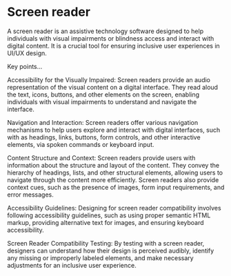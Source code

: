 # Screen reader

A screen reader is an assistive technology software designed to help individuals with visual impairments or blindness access and interact with digital content. It is a crucial tool for ensuring inclusive user experiences in UI/UX design.

Key points…

Accessibility for the Visually Impaired: Screen readers provide an audio representation of the visual content on a digital interface. They read aloud the text, icons, buttons, and other elements on the screen, enabling individuals with visual impairments to understand and navigate the interface.

Navigation and Interaction: Screen readers offer various navigation mechanisms to help users explore and interact with digital interfaces, such with as headings, links, buttons, form controls, and other interactive elements, via spoken commands or keyboard input.

Content Structure and Context: Screen readers provide users with information about the structure and layout of the content. They convey the hierarchy of headings, lists, and other structural elements, allowing users to navigate through the content more efficiently. Screen readers also provide context cues, such as the presence of images, form input requirements, and error messages.

Accessibility Guidelines: Designing for screen reader compatibility involves following accessibility guidelines, such as using proper semantic HTML markup, providing alternative text for images, and ensuring keyboard accessibility.

Screen Reader Compatibility Testing: By testing with a screen reader, designers can understand how their design is perceived audibly, identify any missing or improperly labeled elements, and make necessary adjustments for an inclusive user experience.
